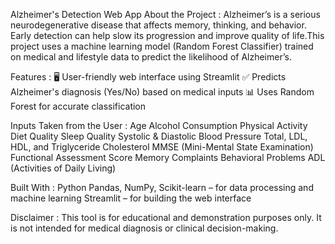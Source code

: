 Alzheimer's Detection Web App
About the Project : Alzheimer’s is a serious neurodegenerative disease that affects memory, thinking, and behavior. Early detection can help slow its progression and improve quality of life.This project uses a machine learning model (Random Forest Classifier) trained on medical and lifestyle data to predict the likelihood of Alzheimer’s.

Features :
🖥️ User-friendly web interface using Streamlit
✅ Predicts Alzheimer's diagnosis (Yes/No) based on medical inputs
📊 Uses Random Forest for accurate classification

Inputs Taken from the User : 
Age
Alcohol Consumption
Physical Activity
Diet Quality
Sleep Quality
Systolic & Diastolic Blood Pressure
Total, LDL, HDL, and Triglyceride Cholesterol
MMSE (Mini-Mental State Examination)
Functional Assessment Score
Memory Complaints
Behavioral Problems
ADL (Activities of Daily Living)

Built With : 
Python
Pandas, NumPy, Scikit-learn – for data processing and machine learning
Streamlit – for building the web interface

Disclaimer : This tool is for educational and demonstration purposes only. It is not intended for medical diagnosis or clinical decision-making.
